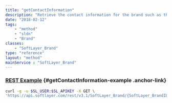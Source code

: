 ```yaml
---
title: "getContactInformation"
description: "Retrieve the contact information for the brand such as the corporate or support contact.  This will include the contact name, telephone number, fax number, email address, and mailing address of the contact. "
date: "2018-02-12"
tags:
    - "method"
    - "sldn"
    - "Brand"
classes:
    - "SoftLayer_Brand"
type: "reference"
layout: "method"
mainService : "SoftLayer_Brand"
---
```


### [REST Example](#getContactInformation-example) <a href="/article/rest/"><i class="fas fa-question"></i></a> {#getContactInformation-example .anchor-link} 
```bash
curl -g -u $SL_USER:$SL_APIKEY -X GET \
'https://api.softlayer.com/rest/v3.1/SoftLayer_Brand/{SoftLayer_BrandID}/getContactInformation'
```
